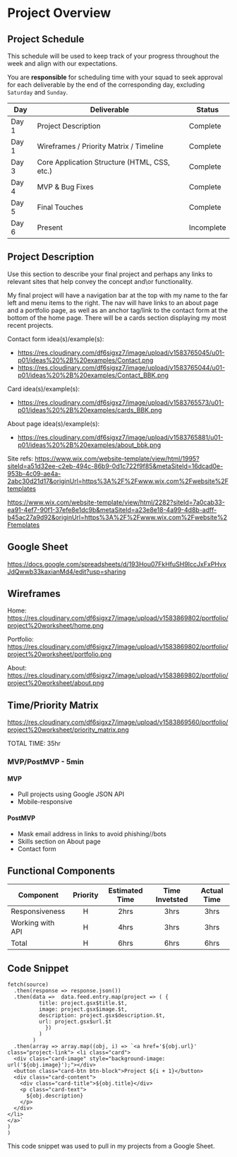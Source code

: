 # Project Overview

## Project Schedule

This schedule will be used to keep track of your progress throughout the week and align with our expectations.  

You are **responsible** for scheduling time with your squad to seek approval for each deliverable by the end of the corresponding day, excluding `Saturday` and `Sunday`.

|  Day | Deliverable | Status
|---|---| ---|
|Day 1| Project Description | Complete
|Day 1| Wireframes / Priority Matrix / Timeline | Complete
|Day 3| Core Application Structure (HTML, CSS, etc.) | Complete
|Day 4| MVP & Bug Fixes | Complete
|Day 5| Final Touches | Complete
|Day 6| Present | Incomplete


## Project Description

Use this section to describe your final project and perhaps any links to relevant sites that help convey the concept and\or functionality.

My final project will have a navigation bar at the top with my name to the far left and menu items to the right. The nav will have links to an about page and a portfolio page, as well as an anchor tag/link to the contact form at the bottom of the home page. There will be a cards section displaying my most recent projects.

Contact form idea(s)/example(s):
- https://res.cloudinary.com/df6sigxz7/image/upload/v1583765045/u01-p01/ideas%20%2B%20examples/Contact.png
- https://res.cloudinary.com/df6sigxz7/image/upload/v1583765044/u01-p01/ideas%20%2B%20examples/Contact_BBK.png

Card idea(s)/example(s):
- https://res.cloudinary.com/df6sigxz7/image/upload/v1583765573/u01-p01/ideas%20%2B%20examples/cards_BBK.png

About page idea(s)/example(s):
- https://res.cloudinary.com/df6sigxz7/image/upload/v1583765881/u01-p01/ideas%20%2B%20examples/about_bbk.png

Site refs:
https://www.wix.com/website-template/view/html/1995?siteId=a51d32ee-c2eb-494c-86b9-0d1c722f9f85&metaSiteId=16dcad0e-953b-4c09-ae4a-2abc30d21d17&originUrl=https%3A%2F%2Fwww.wix.com%2Fwebsite%2Ftemplates

https://www.wix.com/website-template/view/html/2282?siteId=7a0cab33-ea91-4ef7-90f1-37efe8e1dc9b&metaSiteId=a23e8e18-4a99-4d8b-adff-b45ac27a9d92&originUrl=https%3A%2F%2Fwww.wix.com%2Fwebsite%2Ftemplates

## Google Sheet

https://docs.google.com/spreadsheets/d/193Hou07FkHfuSH9IccJxFxPHvxJdQwwb33kaxianMd4/edit?usp=sharing

## Wireframes

Home: https://res.cloudinary.com/df6sigxz7/image/upload/v1583869802/portfolio/project%20worksheet/home.png

Portfolio: https://res.cloudinary.com/df6sigxz7/image/upload/v1583869802/portfolio/project%20worksheet/portfolio.png

About: https://res.cloudinary.com/df6sigxz7/image/upload/v1583869802/portfolio/project%20worksheet/about.png

## Time/Priority Matrix 

https://res.cloudinary.com/df6sigxz7/image/upload/v1583869560/portfolio/project%20worksheet/priority_matrix.png

TOTAL TIME: 35hr

### MVP/PostMVP - 5min 

#### MVP

- Pull projects using Google JSON API
- Mobile-responsive

#### PostMVP 

- Mask email address in links to avoid phishing//bots
- Skills section on About page
- Contact form

## Functional Components

| Component | Priority | Estimated Time | Time Invetsted | Actual Time |
| --- | :---: |  :---: | :---: | :---: |
| Responsiveness | H | 2hrs| 3hrs | 3hrs |
| Working with API | H | 4hrs| 3hrs | 3hrs |
| Total | H | 6hrs| 6hrs | 6hrs |

## Code Snippet

```
fetch(source)
  .then(response => response.json()) 
  .then(data =>  data.feed.entry.map(project => ( {
          title: project.gsx$title.$t,
          image: project.gsx$image.$t,
          description: project.gsx$description.$t,
          url: project.gsx$url.$t
            })
          )
        )
  .then(array => array.map((obj, i) => `<a href='${obj.url}' class="project-link"> <li class="card">
  <div class="card-image" style="background-image: url('${obj.image}');"></div>
  <button class="card-btn btn-block">Project ${i + 1}</button>
  <div class="card-content">
    <div class="card-title">${obj.title}</div>
    <p class="card-text">
      ${obj.description}
    </p>
  </div>
</li>
</a>`
)
)
```

This code snippet was used to pull in my projects from a Google Sheet.

